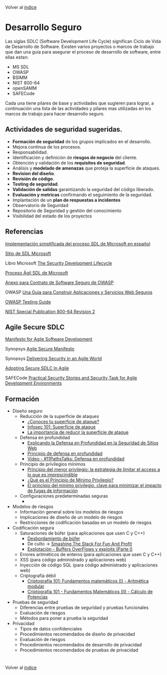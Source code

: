 Volver al [indice](../../README.md)

#

# Desarrollo Seguro

Las siglas SDLC (Software Development Life Cycle) significan Ciclo de Vida de Desarrollo de Software. Existen varios proyectos o marcos de trabajo que dan una guia para asegurar el proceso de desarrollo de software, entre ellas estan:

- MS SDL
- OWASP
- BSIMM
- NIST 800-64
- openSAMM
- SAFECode

Cada una tiene pilares de base y actividades que sugieren para lograr, a continuación una lista de las actividades y pilares mas utilizadas en los marcos de trabajo para hacer desarrollo seguro.

## Actividades de seguridad sugeridas.

- **Formación de seguridad** de los grupos implicados en el desarrollo.
- Mejora continua de los procesos.
- Responsabilidad.
- Identificación y definición de **riesgos de negocio** del cliente.
- Obtención y validación de los **requisitos de seguridad**.
- Análisis y **modelado de amenazas** que proteja la superficie de ataques.
- **Revision del diseño**.
- **Revisión de código**.
- **Testing de seguridad**.
- **Validación de salidas** garantizando la seguridad del código liberado.
- **Evaluación y metricas** confirmando el seguimiento de la seguridad.
- Implantación de un **plan de respuestas a incidentes**
- Observatorio de Seguridad
- Repositorio de Seguridad y gestión del conocimiento
- Visibilidad del estado de los proyectos

## Referencias
[Implementación simplificada del proceso SDL de Microsoft en español](https://github.com/qnelo/security/blob/master/temas/sdlc/Spanish_Simplified%20Implementation%20of%20the%20SDL.docx)

[Sitio de SDL Microsoft](https://www.microsoft.com/en-us/sdl)

Libro Microsoft [The Security Development Lifecycle](https://blogs.msdn.microsoft.com/microsoft_press/2016/04/19/free-ebook-the-security-development-lifecycle/)

[Proceso Ágil SDL de Microsoft](https://www.microsoft.com/en-us/SDL/Discover/sdlagile.aspx)

[Anexo para Contrato de Software Seguro de OWASP](https://www.owasp.org/index.php/Anexo_para_Contrato_de_Software_Seguro_de_OWASP)

OWASP [Una Guía para Construir
Aplicaciones y Servicios
Web Seguros](https://www.owasp.org/images/b/b2/OWASP_Development_Guide_2.0.1_Spanish.pdf)

[OWASP Testing Guide](https://www.owasp.org/index.php/OWASP_Testing_Project)

[NIST Special Publication 800-64 Revision 2](https://nvlpubs.nist.gov/nistpubs/legacy/sp/nistspecialpublication800-64r2.pdf)

## Agile Secure SDLC

[Manifesto for Agile Software Development](http://agilemanifesto.org/)

Synopsys [Agile Secure Manifesto](https://github.com/qnelo/security/blob/master/temas/sdlc/agile-security-manifesto.pdf)

Synopsys [Delivering Security in an Agile World](https://github.com/qnelo/security/blob/master/temas/sdlc/delivering-security-in-an-agile-world.pdf)

[Adopting Secure SDLC In Agile](https://www.hack2secure.com/blogs/adopting-secure-sdlc-in-agile)

SAFECode [Practical Security Stories and Security Task for Agile Development Environments](https://github.com/qnelo/security/blob/master/temas/sdlc/SAFECode_Agile_Dev_Security0712.pdf)

## Formación

-  Diseño seguro
   - Reducción de la superficie de ataques
     - [¿Conoces tu superficie de ataque?](https://medium.com/@marvin.soto/conoces-tu-superficie-de-ataque-a2b3fd8c382e)
     - [Infosec 101: Superficie de ataque](https://delfinabzueta.wordpress.com/2015/02/04/infosec-101-superficie-de-ataque/)
     - [La importancia de reducir la superficie de ataque](http://tecnologiasweb.blogspot.com/2010/11/la-importancia-de-reducir-la-superficie.html)
   - Defensa en profundidad
     - [Explicando la Defensa en Profundidad en la Seguridad de Sitios Web](https://blog.sucuri.net/espanol/2016/10/explicando-la-defensa-en-profundidad-en-la-seguridad-de-sitios-web.html)
     - [Principio de defensa en profundidad](https://smr2rubenblanco.wordpress.com/2017/11/10/principio-de-defensa-en-profundidad/)
     - [Video - #11PathsTalks: Defensa en profundidad](https://www.youtube.com/watch?v=ZggRDJqcMQM)
   - Principio de privilegios mínimos
     - [Principio del menor privilegio: la estrategia de limitar el acceso a lo que es imprescindible](https://www.welivesecurity.com/la-es/2018/06/08/principio-menor-privilegio-limitar-acceso-imprescindible/)
     - [¿Qué es el Principio de Mínimo Privilegio?](https://blog.sucuri.net/espanol/2017/04/el-principio-de-minimo-privilegio.html)
     - [El principio del mínimo privilegio, clave para minimizar el impacto de fugas de información](https://www.audea.com/es/principio-del-minimo-privilegio-clave-minimizar-impacto-fugas-informacion/)
   - Configuraciones predeterminadas seguras
     - []()
-  Modelos de riesgos
   - Información general sobre los modelos de riesgos
   - Implicaciones de diseño de un modelo de riesgos
   - Restricciones de codificación basadas en un modelo de riesgos
-  Codificación segura
   - Saturaciones de búfer (para aplicaciones que usen C y C++)
     - [Desbordamiento de búfer](https://www.ecured.cu/Desbordamiento_de_b%C3%BAfer)
     - De culto -> [Smashing The Stack For Fun And Profit](http://www-inst.eecs.berkeley.edu/~cs161/fa08/papers/stack_smashing.pdf)
     - [Explotación - Buffers OverFlows y exploits (Parte I)](https://elbauldelprogramador.com/explotacion-buffers-overflows-y-exploits-parte-i/)
   - Errores aritméticos de enteros (para aplicaciones que usen C y C++)
   - XSS (para código administrado y aplicaciones web)
   - Inyección de código SQL (para código administrado y aplicaciones web)
   - Criptografía débil
     - [Criptografía 101: Fundamentos matemáticos (I) - Aritmética modular](https://elbauldelprogramador.com/criptografia-101-fundamentos-matematicos-i/)
     - [Criptografía 101 - Fundamentos Matemáticos (II) - Cálculo de Potencias](https://elbauldelprogramador.com/criptografia-101-fundamentos-matematicos-ii/)
-  Pruebas de seguridad
   - Diferencias entre pruebas de seguridad y pruebas funcionales
   - Evaluación de riesgos
   - Métodos para poner a prueba la seguridad
-  Privacidad
   - Tipos de datos confidenciales
   - Procedimientos recomendados de diseño de privacidad
   - Evaluación de riesgos
   - Procedimientos recomendados de desarrollo de privacidad
   - Procedimientos recomendados de pruebas de privacidad



#

Volver al [indice](../../README.md)